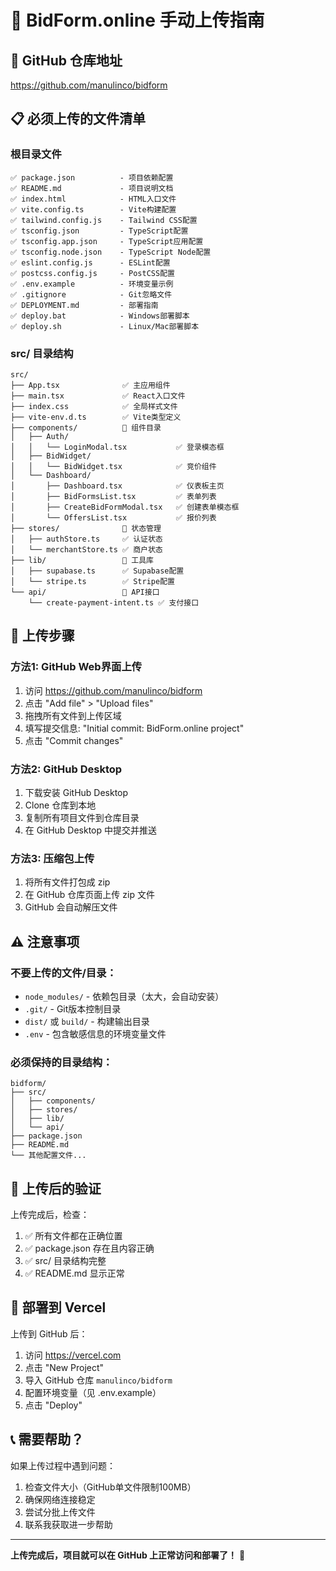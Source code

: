 # 📁 BidForm.online 手动上传指南

## 🎯 GitHub 仓库地址
https://github.com/manulinco/bidform

## 📋 必须上传的文件清单

### 根目录文件
```
✅ package.json          - 项目依赖配置
✅ README.md             - 项目说明文档
✅ index.html            - HTML入口文件
✅ vite.config.ts        - Vite构建配置
✅ tailwind.config.js    - Tailwind CSS配置
✅ tsconfig.json         - TypeScript配置
✅ tsconfig.app.json     - TypeScript应用配置
✅ tsconfig.node.json    - TypeScript Node配置
✅ eslint.config.js      - ESLint配置
✅ postcss.config.js     - PostCSS配置
✅ .env.example          - 环境变量示例
✅ .gitignore            - Git忽略文件
✅ DEPLOYMENT.md         - 部署指南
✅ deploy.bat            - Windows部署脚本
✅ deploy.sh             - Linux/Mac部署脚本
```

### src/ 目录结构
```
src/
├── App.tsx              ✅ 主应用组件
├── main.tsx             ✅ React入口文件
├── index.css            ✅ 全局样式文件
├── vite-env.d.ts        ✅ Vite类型定义
├── components/          📁 组件目录
│   ├── Auth/
│   │   └── LoginModal.tsx           ✅ 登录模态框
│   ├── BidWidget/
│   │   └── BidWidget.tsx            ✅ 竞价组件
│   └── Dashboard/
│       ├── Dashboard.tsx            ✅ 仪表板主页
│       ├── BidFormsList.tsx         ✅ 表单列表
│       ├── CreateBidFormModal.tsx   ✅ 创建表单模态框
│       └── OffersList.tsx           ✅ 报价列表
├── stores/              📁 状态管理
│   ├── authStore.ts     ✅ 认证状态
│   └── merchantStore.ts ✅ 商户状态
├── lib/                 📁 工具库
│   ├── supabase.ts      ✅ Supabase配置
│   └── stripe.ts        ✅ Stripe配置
└── api/                 📁 API接口
    └── create-payment-intent.ts ✅ 支付接口
```

## 🚀 上传步骤

### 方法1: GitHub Web界面上传
1. 访问 https://github.com/manulinco/bidform
2. 点击 "Add file" > "Upload files"
3. 拖拽所有文件到上传区域
4. 填写提交信息: "Initial commit: BidForm.online project"
5. 点击 "Commit changes"

### 方法2: GitHub Desktop
1. 下载安装 GitHub Desktop
2. Clone 仓库到本地
3. 复制所有项目文件到仓库目录
4. 在 GitHub Desktop 中提交并推送

### 方法3: 压缩包上传
1. 将所有文件打包成 zip
2. 在 GitHub 仓库页面上传 zip 文件
3. GitHub 会自动解压文件

## ⚠️ 注意事项

### 不要上传的文件/目录：
- `node_modules/` - 依赖包目录（太大，会自动安装）
- `.git/` - Git版本控制目录
- `dist/` 或 `build/` - 构建输出目录
- `.env` - 包含敏感信息的环境变量文件

### 必须保持的目录结构：
```
bidform/
├── src/
│   ├── components/
│   ├── stores/
│   ├── lib/
│   └── api/
├── package.json
├── README.md
└── 其他配置文件...
```

## 🔧 上传后的验证

上传完成后，检查：
1. ✅ 所有文件都在正确位置
2. ✅ package.json 存在且内容正确
3. ✅ src/ 目录结构完整
4. ✅ README.md 显示正常

## 🚀 部署到 Vercel

上传到 GitHub 后：
1. 访问 https://vercel.com
2. 点击 "New Project"
3. 导入 GitHub 仓库 `manulinco/bidform`
4. 配置环境变量（见 .env.example）
5. 点击 "Deploy"

## 📞 需要帮助？

如果上传过程中遇到问题：
1. 检查文件大小（GitHub单文件限制100MB）
2. 确保网络连接稳定
3. 尝试分批上传文件
4. 联系我获取进一步帮助

---

**上传完成后，项目就可以在 GitHub 上正常访问和部署了！** 🎉